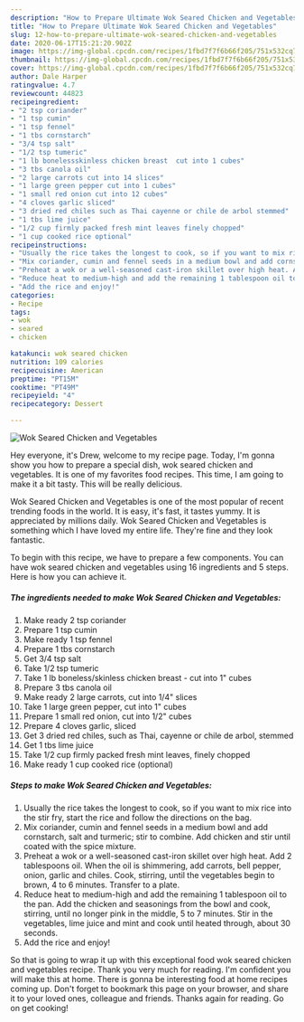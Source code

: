 ```yaml
---
description: "How to Prepare Ultimate Wok Seared Chicken and Vegetables"
title: "How to Prepare Ultimate Wok Seared Chicken and Vegetables"
slug: 12-how-to-prepare-ultimate-wok-seared-chicken-and-vegetables
date: 2020-06-17T15:21:20.902Z
image: https://img-global.cpcdn.com/recipes/1fbd7f7f6b66f205/751x532cq70/wok-seared-chicken-and-vegetables-recipe-main-photo.jpg
thumbnail: https://img-global.cpcdn.com/recipes/1fbd7f7f6b66f205/751x532cq70/wok-seared-chicken-and-vegetables-recipe-main-photo.jpg
cover: https://img-global.cpcdn.com/recipes/1fbd7f7f6b66f205/751x532cq70/wok-seared-chicken-and-vegetables-recipe-main-photo.jpg
author: Dale Harper
ratingvalue: 4.7
reviewcount: 44823
recipeingredient:
- "2 tsp coriander"
- "1 tsp cumin"
- "1 tsp fennel"
- "1 tbs cornstarch"
- "3/4 tsp salt"
- "1/2 tsp tumeric"
- "1 lb bonelessskinless chicken breast  cut into 1 cubes"
- "3 tbs canola oil"
- "2 large carrots cut into 14 slices"
- "1 large green pepper cut into 1 cubes"
- "1 small red onion cut into 12 cubes"
- "4 cloves garlic sliced"
- "3 dried red chiles such as Thai cayenne or chile de arbol stemmed"
- "1 tbs lime juice"
- "1/2 cup firmly packed fresh mint leaves finely chopped"
- "1 cup cooked rice optional"
recipeinstructions:
- "Usually the rice takes the longest to cook, so if you want to mix rice into the stir fry, start the rice and follow the directions on the bag."
- "Mix coriander, cumin and fennel seeds in a medium bowl and add cornstarch, salt and turmeric; stir to combine. Add chicken and stir until coated with the spice mixture."
- "Preheat a wok or a well-seasoned cast-iron skillet over high heat. Add 2 tablespoons oil. When the oil is shimmering, add carrots, bell pepper, onion, garlic and chiles. Cook, stirring, until the vegetables begin to brown, 4 to 6 minutes. Transfer to a plate."
- "Reduce heat to medium-high and add the remaining 1 tablespoon oil to the pan. Add the chicken and seasonings from the bowl and cook, stirring, until no longer pink in the middle, 5 to 7 minutes. Stir in the vegetables, lime juice and mint and cook until heated through, about 30 seconds."
- "Add the rice and enjoy!"
categories:
- Recipe
tags:
- wok
- seared
- chicken

katakunci: wok seared chicken 
nutrition: 109 calories
recipecuisine: American
preptime: "PT15M"
cooktime: "PT49M"
recipeyield: "4"
recipecategory: Dessert

---
```



![Wok Seared Chicken and Vegetables](https://img-global.cpcdn.com/recipes/1fbd7f7f6b66f205/751x532cq70/wok-seared-chicken-and-vegetables-recipe-main-photo.jpg)

Hey everyone, it's Drew, welcome to my recipe page. Today, I'm gonna show you how to prepare a special dish, wok seared chicken and vegetables. It is one of my favorites food recipes. This time, I am going to make it a bit tasty. This will be really delicious.

Wok Seared Chicken and Vegetables is one of the most popular of recent trending foods in the world. It is easy, it's fast, it tastes yummy. It is appreciated by millions daily. Wok Seared Chicken and Vegetables is something which I have loved my entire life. They're fine and they look fantastic.




To begin with this recipe, we have to prepare a few components. You can have wok seared chicken and vegetables using 16 ingredients and 5 steps. Here is how you can achieve it.

<!--inarticleads1-->

##### The ingredients needed to make Wok Seared Chicken and Vegetables:

1. Make ready 2 tsp coriander
1. Prepare 1 tsp cumin
1. Make ready 1 tsp fennel
1. Prepare 1 tbs cornstarch
1. Get 3/4 tsp salt
1. Take 1/2 tsp tumeric
1. Take 1 lb boneless/skinless chicken breast - cut into 1&#34; cubes
1. Prepare 3 tbs canola oil
1. Make ready 2 large carrots, cut into 1/4&#34; slices
1. Take 1 large green pepper, cut into 1&#34; cubes
1. Prepare 1 small red onion, cut into 1/2&#34; cubes
1. Prepare 4 cloves garlic, sliced
1. Get 3 dried red chiles, such as Thai, cayenne or chile de arbol, stemmed
1. Get 1 tbs lime juice
1. Take 1/2 cup firmly packed fresh mint leaves, finely chopped
1. Make ready 1 cup cooked rice (optional)




<!--inarticleads2-->

##### Steps to make Wok Seared Chicken and Vegetables:

1. Usually the rice takes the longest to cook, so if you want to mix rice into the stir fry, start the rice and follow the directions on the bag.
1. Mix coriander, cumin and fennel seeds in a medium bowl and add cornstarch, salt and turmeric; stir to combine. Add chicken and stir until coated with the spice mixture.
1. Preheat a wok or a well-seasoned cast-iron skillet over high heat. Add 2 tablespoons oil. When the oil is shimmering, add carrots, bell pepper, onion, garlic and chiles. Cook, stirring, until the vegetables begin to brown, 4 to 6 minutes. Transfer to a plate.
1. Reduce heat to medium-high and add the remaining 1 tablespoon oil to the pan. Add the chicken and seasonings from the bowl and cook, stirring, until no longer pink in the middle, 5 to 7 minutes. Stir in the vegetables, lime juice and mint and cook until heated through, about 30 seconds.
1. Add the rice and enjoy!




So that is going to wrap it up with this exceptional food wok seared chicken and vegetables recipe. Thank you very much for reading. I'm confident you will make this at home. There is gonna be interesting food at home recipes coming up. Don't forget to bookmark this page on your browser, and share it to your loved ones, colleague and friends. Thanks again for reading. Go on get cooking!
